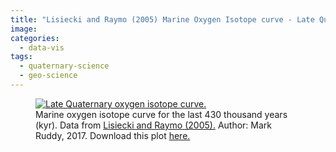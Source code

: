 ```yaml
---
title: "Lisiecki and Raymo (2005) Marine Oxygen Isotope curve - Late Quaternary"
image: 
categories:
  - data-vis
tags:
  - quaternary-science
  - geo-science
---
```


<figure class="align-centre">
  <a href="{{ site.url }}{{ site.baseurl }}/assets/images/geo-science/ois-plot.png"><img src="{{ site.url }}{{ site.baseurl }}/assets/images/geo-science/ois-plot.png" alt="Late Quaternary oxygen isotope curve."></a>
  <figcaption>Marine oxygen isotope curve for the last 430 thousand years (kyr). Data from <a href="http://www.lorraine-lisiecki.com/stack.html" target="_blank">Lisiecki and Raymo (2005).</a> Author: Mark Ruddy, 2017. Download this plot <a href="{{ site.downloadurl }}/LisieckiRaymo2005_d18O.pdf">here.</a></figcaption>
</figure> 

